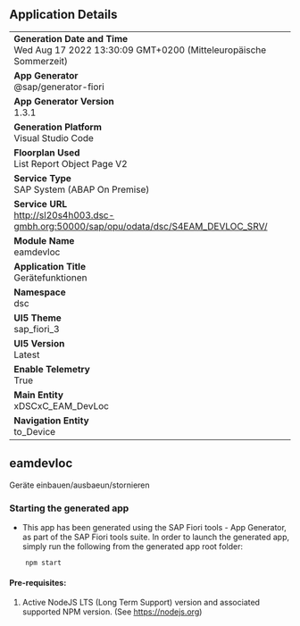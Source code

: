## Application Details
|               |
| ------------- |
|**Generation Date and Time**<br>Wed Aug 17 2022 13:30:09 GMT+0200 (Mitteleuropäische Sommerzeit)|
|**App Generator**<br>@sap/generator-fiori|
|**App Generator Version**<br>1.3.1|
|**Generation Platform**<br>Visual Studio Code|
|**Floorplan Used**<br>List Report Object Page V2|
|**Service Type**<br>SAP System (ABAP On Premise)|
|**Service URL**<br>http://sl20s4h003.dsc-gmbh.org:50000/sap/opu/odata/dsc/S4EAM_DEVLOC_SRV/
|**Module Name**<br>eamdevloc|
|**Application Title**<br>Gerätefunktionen|
|**Namespace**<br>dsc|
|**UI5 Theme**<br>sap_fiori_3|
|**UI5 Version**<br>Latest|
|**Enable Telemetry**<br>True|
|**Main Entity**<br>xDSCxC_EAM_DevLoc|
|**Navigation Entity**<br>to_Device|

## eamdevloc

Geräte einbauen/ausbaeun/stornieren

### Starting the generated app

-   This app has been generated using the SAP Fiori tools - App Generator, as part of the SAP Fiori tools suite.  In order to launch the generated app, simply run the following from the generated app root folder:

```
    npm start
```

#### Pre-requisites:

1. Active NodeJS LTS (Long Term Support) version and associated supported NPM version.  (See https://nodejs.org)


